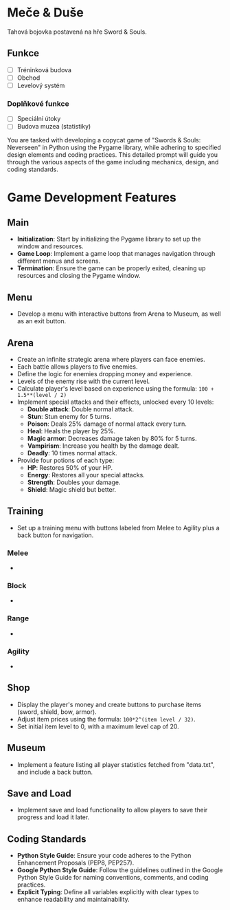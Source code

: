 # Meče & Duše

Tahová bojovka postavená na hře Sword & Souls.

## Funkce

- [ ] Tréninková budova
- [ ] Obchod
- [ ] Levelový systém

### Doplňkové funkce

- [ ] Speciální útoky
- [ ] Budova muzea (statistiky)

You are tasked with developing a copycat game of "Swords & Souls: Neverseen" in Python using the Pygame library, while adhering to specified design elements and coding practices. This detailed prompt will guide you through the various aspects of the game including mechanics, design, and coding standards.

# Game Development Features

## Main
- **Initialization**: Start by initializing the Pygame library to set up the window and resources.
- **Game Loop**: Implement a game loop that manages navigation through different menus and screens.
- **Termination**: Ensure the game can be properly exited, cleaning up resources and closing the Pygame window.

## Menu
- Develop a menu with interactive buttons from Arena to Museum, as well as an exit button.

## Arena
- Create an infinite strategic arena where players can face enemies.
- Each battle allows players to five enemies.
- Define the logic for enemies dropping money and experience.
- Levels of the enemy rise with the current level.
- Calculate player's level based on experience using the formula: `100 + 1.5**(level / 2)`
- Implement special attacks and their effects, unlocked every 10 levels:
  - **Double attack**: Double normal attack.
  - **Stun**: Stun enemy for 5 turns.
  - **Poison**: Deals 25% damage of normal attack every turn.
  - **Heal**: Heals the player by 25%.
  - **Magic armor**: Decreases damage taken by 80% for 5 turns.
  - **Vampirism**: Increase you health by the damage dealt.
  - **Deadly**: 10 times normal attack.
- Provide four potions of each type:
  - **HP**: Restores 50% of your HP.
  - **Energy**: Restores all your special attacks.
  - **Strength**: Doubles your damage.
  - **Shield**: Magic shield but better.

## Training
- Set up a training menu with buttons labeled from Melee to Agility plus a back button for navigation.

### Melee
- 

### Block
 - 

### Range
- 

### Agility
- 

## Shop
- Display the player's money and create buttons to purchase items (sword, shield, bow, armor).
- Adjust item prices using the formula: `100*2^(item level / 32)`.
- Set initial item level to 0, with a maximum level cap of 20.

## Museum
- Implement a feature listing all player statistics fetched from "data.txt", and include a back button.

## Save and Load
- Implement save and load functionality to allow players to save their progress and load it later.

## Coding Standards
- **Python Style Guide**: Ensure your code adheres to the Python Enhancement Proposals (PEP8, PEP257).
- **Google Python Style Guide**: Follow the guidelines outlined in the Google Python Style Guide for naming conventions, comments, and coding practices.
- **Explicit Typing**: Define all variables explicitly with clear types to enhance readability and maintainability.
